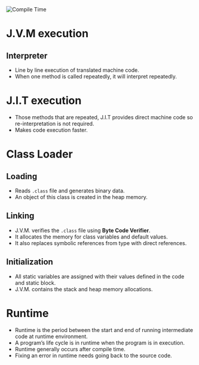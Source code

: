 <div>
  <img src="compile-time.png" alt="Compile Time" />
</div>

# J.V.M execution
## Interpreter
- Line by line execution of translated machine code.
- When one method is called repeatedly, it will interpret repeatedly.

# J.I.T execution
- Those methods that are repeated, J.I.T provides direct machine code so re-interpretation is not required.
- Makes code execution faster.
# Class Loader
## Loading
- Reads `.class` file and generates binary data.
- An object of this class is created in the heap memory.

## Linking
- J.V.M. verifies the `.class` file using **Byte Code Verifier**.
- It allocates the memory for class variables and default values.
- It also replaces symbolic references from type with direct references.

## Initialization
- All static variables are assigned with their values defined in the code and static block.
- J.V.M. contains the stack and heap memory allocations.

# Runtime
- Runtime is the period between the start and end of running intermediate code at runtime environment.
- A program’s life cycle is in runtime when the program is in execution.
- Runtime generally occurs after compile time.
- Fixing an error in runtime needs going back to the source code.
